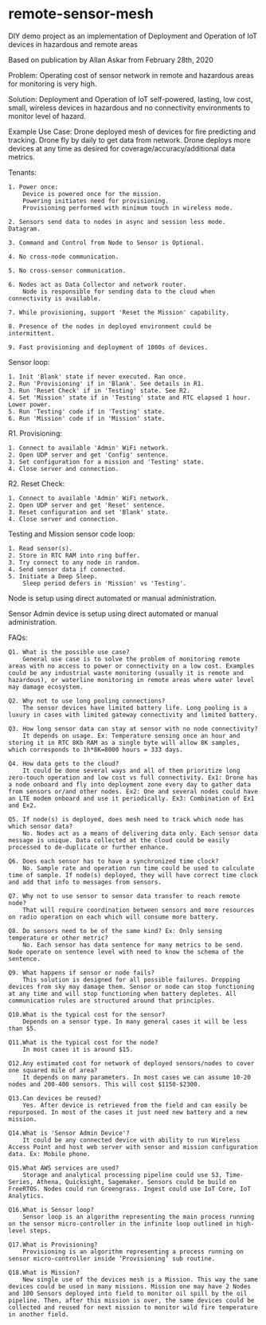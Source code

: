 # remote-sensor-mesh
DIY demo project as an implementation of Deployment and Operation of IoT devices in hazardous and remote areas

Based on publication by Allan Askar from February 28th, 2020

Problem: Operating cost of sensor network in remote and hazardous areas for monitoring is very high.

Solution: Deployment and Operation of IoT self-powered, lasting, low cost, small, wireless devices in hazardous and no connectivity environments to monitor level of hazard.

Example Use Case: Drone deployed mesh of devices for fire predicting and tracking. Drone fly by daily to get data from network. Drone deploys more devices at any time as desired for coverage/accuracy/additional data metrics.

Tenants:

    1. Power once:
        Device is powered once for the mission. 
        Powering initiates need for provisioning. 
        Provisioning performed with minimum touch in wireless mode.
    
    2. Sensors send data to nodes in async and session less mode. Datagram.

    3. Command and Control from Node to Sensor is Optional.

    4. No cross-node communication.

    5. No cross-sensor communication.

    6. Nodes act as Data Collector and network router.
        Node is responsible for sending data to the cloud when connectivity is available.

    7. While provisioning, support 'Reset the Mission' capability.

    8. Presence of the nodes in deployed environment could be intermittent.

    9. Fast provisioning and deployment of 1000s of devices.

Sensor loop:

    1. Init 'Blank' state if never executed. Ran once.
    2. Run 'Provisioning' if in 'Blank'. See details in R1.
    3. Run 'Reset Check' if in 'Testing' state. See R2.
    4. Set 'Mission' state if in 'Testing' state and RTC elapsed 1 hour. Lower power.
    5. Run 'Testing' code if in 'Testing' state.
    6. Run 'Mission' code if in 'Mission' state.

R1. Provisioning:

    1. Connect to available 'Admin' WiFi network.
    2. Open UDP server and get 'Config' sentence.
    3. Set configuration for a mission and 'Testing' state.
    4. Close server and connection.

R2. Reset Check:

    1. Connect to available 'Admin' WiFi network.
    2. Open UDP server and get 'Reset' sentence.
    3. Reset configuration and set 'Blank' state.
    4. Close server and connection.   

Testing and Mission sensor code loop:

    1. Read sensor(s).
    2. Store in RTC RAM into ring buffer.
    3. Try connect to any node in random.
    4. Send sensor data if connected.
    5. Initiate a Deep Sleep.
        Sleep period defers in 'Mission' vs 'Testing'.

Node is setup using direct automated or manual administration.

Sensor Admin device is setup using direct automated or manual administration.

FAQs:

    Q1. What is the possible use case?
        General use case is to solve the problem of monitoring remote areas with no access to power or connectivity on a low cost. Examples could be any industrial waste monitoring (usually it is remote and hazardous), or waterline monitoring in remote areas where water level may damage ecosystem.
        
    Q2. Why not to use long pooling connections?
        The sensor devices have limited battery life. Long pooling is a luxury in cases with limited gateway connectivity and limited battery.
        
    Q3. How long sensor data can stay at sensor with no node connectivity?
        It depends on usage. Ex: Temperature sensing once an hour and storing it in RTC 8Kb RAM as a single byte will allow 8K samples, which corresponds to 1h*8K=8000 hours = 333 days.
        
    Q4. How data gets to the cloud?
        It could be done several ways and all of them prioritize long zero-touch operation and low cost vs full connectivity. Ex1: Drone has a node onboard and fly into deployment zone every day to gather data from sensors or/and other nodes. Ex2: One and several nodes could have an LTE modem onboard and use it periodically. Ex3: Combination of Ex1 and Ex2.
        
    Q5. If node(s) is deployed, does mesh need to track which node has which sensor data?
        No. Nodes act as a means of delivering data only. Each sensor data message is unique. Data collected at the cloud could be easily processed to de-duplicate or further enhance.
        
    Q6. Does each sensor has to have a synchronized time clock?
        No. Sample rate and operation run time could be used to calculate time of sample. If node(s) deployed, they will have correct time clock and add that info to messages from sensors.
        
    Q7. Why not to use sensor to sensor data transfer to reach remote node?
        That will require coordination between sensors and more resources on radio operation on each which will consume more battery.
        
    Q8. Do sensors need to be of the same kind? Ex: Only sensing temperature or other metric?
        No. Each sensor has data sentence for many metrics to be send. Node operate on sentence level with need to know the schema of the sentence.
        
    Q9. What happens if sensor or node fails?
        This solution is designed for all possible failures. Dropping devices from sky may damage them. Sensor or node can stop functioning at any time and will stop functioning when battery depletes. All communication rules are structured around that principles.
        
    Q10.What is the typical cost for the sensor?
        Depends on a sensor type. In many general cases it will be less than $5.
        
    Q11.What is the typical cost for the node?
        In most cases it is around $15.
        
    Q12.Any estimated cost for network of deployed sensors/nodes to cover one squared mile of area?
        It depends on many parameters. In most cases we can assume 10-20 nodes and 200-400 sensors. This will cost $1150-$2300.
        
    Q13.Can devices be reused?
        Yes. After device is retrieved from the field and can easily be repurposed. In most of the cases it just need new battery and a new mission.
        
    Q14.What is 'Sensor Admin Device'?
        It could be any connected device with ability to run Wireless Access Point and host web server with sensor and mission configuration data. Ex: Mobile phone.
        
    Q15.What AWS services are used?
        Storage and analytical processing pipeline could use S3, Time-Series, Athena, Quicksight, Sagemaker. Sensors could be build on FreeRTOS. Nodes could run Greengrass. Ingest could use IoT Core, IoT Analytics.
        
    Q16.What is Sensor loop?
        Sensor loop is an algorithm representing the main process running on the sensor micro-controller in the infinite loop outlined in high-level steps.
        
    Q17.What is Provisioning?
        Provisioning is an algorithm representing a process running on sensor micro-controller inside ‘Provisioning’ sub routine.
        
    Q18.What is Mission?
        New single use of the devices mesh is a Mission. This way the same devices could be used in many missions. Mission one may have 2 Nodes and 100 Sensors deployed into field to monitor oil spill by the oil pipeline. Then, after this mission is over, the same devices could be collected and reused for next mission to monitor wild fire temperature in another field.
